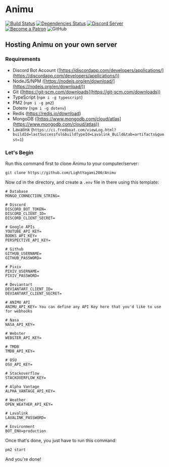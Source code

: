 # Animu

[![Build Status](https://travis-ci.org/LightYagami200/Animu.svg?branch=master)](https://travis-ci.org/LightYagami200/Animu) [![Dependencies Status](https://david-dm.org/LightYagami200/Animu.svg)](https://david-dm.org/LightYagami200/Animu) [![Discord Server](https://discordapp.com/api/guilds/556442896719544320/embed.png)](https://discord.gg/JGsgBsN) [![Become a Patron](https://img.shields.io/badge/patreon-donate-orange.svg)](https://www.patreon.com/Aldovia) ![GitHub](https://img.shields.io/github/license/LightYagami200/Animu)

## Hosting Animu on your own server

### Requirements

- Discord Bot Account ([https://discordapp.com/developers/applications/](https://discordapp.com/developers/applications/))
- NodeJS/NPM ([https://nodejs.org/en/download/](https://nodejs.org/en/download/))
- Git ([https://git-scm.com/downloads](https://git-scm.com/downloads))
- TypeScript (`npm i -g typescript`)
- PM2 (`npm i -g pm2`)
- Dotenv (`npm i -g dotenv`)
- Redis (https://redis.io/download)
- MongoDB ([https://www.mongodb.com/cloud/atlas](https://www.mongodb.com/cloud/atlas))
- Lavalink (`https://ci.fredboat.com/viewLog.html?buildId=lastSuccessful&buildTypeId=Lavalink_Build&tab=artifacts&guest=1`)

### Let's Begin

Run this command first to clone Animu to your computer/server:

```
git clone https://github.com/LightYagami200/Animu
```

Now cd in the directory, and create a `.env` file in there using this template:

```env
# Database
MONGO_CONNECTION_STRING=

# Discord
DISCORD_BOT_TOKEN=
DISCORD_CLIENT_ID=
DISCORD_CLIENT_SECRET=

# Google APIs
YOUTUBE_API_KEY=
BOOKS_API_KEY=
PERSPECTIVE_API_KEY=

# Github
GITHUB_USERNAME=
GITHUB_PASSWORD=

# Pixiv
PIXIV_USERNAME=
PIXIV_PASSWORD=

# Deviantart
DEVIANTART_CLIENT_ID=
DEVIANTART_CLIENT_SECRET=

# ANIMU API
ANIMU_API_KEY= You can define any API Key here that you'd like to use for webhooks

# Nasa
NASA_API_KEY=

# Webster
WEBSTER_API_KEY=

# TMDB
TMDB_API_KEY=

# OSU
OSU_API_KEY=

# Stackoverflow
STACKOVERFLOW_KEY=

# Alpha Vantage
ALPHA_VANTAGE_API_KEY=

# Weather
OPEN_WEATHER_API_KEY=

# Lavalink
LAVALINK_PASSWORD=

# Environment
BOT_ENV=production
```

Once that's done, you just have to run this command:

```
pm2 start
```

And you're done!
